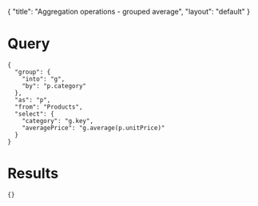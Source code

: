 {
	"title": "Aggregation operations - grouped average",
	"layout": "default"
}
# Query
	{
	  "group": {
	    "into": "g", 
	    "by": "p.category"
	  }, 
	  "as": "p", 
	  "from": "Products", 
	  "select": {
	    "category": "g.key", 
	    "averagePrice": "g.average(p.unitPrice)"
	  }
	}
# Results
	{}
